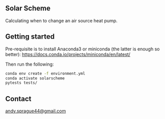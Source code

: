 ## Solar Scheme

Calculating when to change an air source heat pump.

## Getting started

Pre-requisite is to install Anaconda3 or miniconda (the latter is enough so better): https://docs.conda.io/projects/miniconda/en/latest/

Then run the following:

```sh
conda env create -f environment.yml
conda activate solarscheme
pytests tests/
```

## Contact

andy.sprague44@gmail.com
